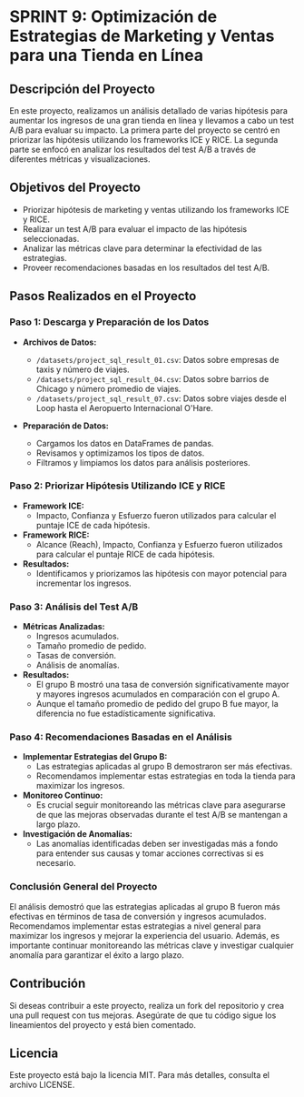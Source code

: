 # SPRINT 9: Optimización de Estrategias de Marketing y Ventas para una Tienda en Línea

## Descripción del Proyecto

En este proyecto, realizamos un análisis detallado de varias hipótesis para aumentar los ingresos de una gran tienda en línea y llevamos a cabo un test A/B para evaluar su impacto. La primera parte del proyecto se centró en priorizar las hipótesis utilizando los frameworks ICE y RICE. La segunda parte se enfocó en analizar los resultados del test A/B a través de diferentes métricas y visualizaciones.

## Objetivos del Proyecto

- Priorizar hipótesis de marketing y ventas utilizando los frameworks ICE y RICE.
- Realizar un test A/B para evaluar el impacto de las hipótesis seleccionadas.
- Analizar las métricas clave para determinar la efectividad de las estrategias.
- Proveer recomendaciones basadas en los resultados del test A/B.

## Pasos Realizados en el Proyecto

### Paso 1: Descarga y Preparación de los Datos

- **Archivos de Datos:**
  - `/datasets/project_sql_result_01.csv`: Datos sobre empresas de taxis y número de viajes.
  - `/datasets/project_sql_result_04.csv`: Datos sobre barrios de Chicago y número promedio de viajes.
  - `/datasets/project_sql_result_07.csv`: Datos sobre viajes desde el Loop hasta el Aeropuerto Internacional O'Hare.

- **Preparación de Datos:**
  - Cargamos los datos en DataFrames de pandas.
  - Revisamos y optimizamos los tipos de datos.
  - Filtramos y limpiamos los datos para análisis posteriores.

### Paso 2: Priorizar Hipótesis Utilizando ICE y RICE

- **Framework ICE:**
  - Impacto, Confianza y Esfuerzo fueron utilizados para calcular el puntaje ICE de cada hipótesis.
- **Framework RICE:**
  - Alcance (Reach), Impacto, Confianza y Esfuerzo fueron utilizados para calcular el puntaje RICE de cada hipótesis.
- **Resultados:**
  - Identificamos y priorizamos las hipótesis con mayor potencial para incrementar los ingresos.

### Paso 3: Análisis del Test A/B

- **Métricas Analizadas:**
  - Ingresos acumulados.
  - Tamaño promedio de pedido.
  - Tasas de conversión.
  - Análisis de anomalías.
- **Resultados:**
  - El grupo B mostró una tasa de conversión significativamente mayor y mayores ingresos acumulados en comparación con el grupo A.
  - Aunque el tamaño promedio de pedido del grupo B fue mayor, la diferencia no fue estadísticamente significativa.

### Paso 4: Recomendaciones Basadas en el Análisis

- **Implementar Estrategias del Grupo B:**
  - Las estrategias aplicadas al grupo B demostraron ser más efectivas.
  - Recomendamos implementar estas estrategias en toda la tienda para maximizar los ingresos.
- **Monitoreo Continuo:**
  - Es crucial seguir monitoreando las métricas clave para asegurarse de que las mejoras observadas durante el test A/B se mantengan a largo plazo.
- **Investigación de Anomalías:**
  - Las anomalías identificadas deben ser investigadas más a fondo para entender sus causas y tomar acciones correctivas si es necesario.

### Conclusión General del Proyecto

El análisis demostró que las estrategias aplicadas al grupo B fueron más efectivas en términos de tasa de conversión y ingresos acumulados. Recomendamos implementar estas estrategias a nivel general para maximizar los ingresos y mejorar la experiencia del usuario. Además, es importante continuar monitoreando las métricas clave y investigar cualquier anomalía para garantizar el éxito a largo plazo.

## Contribución

Si deseas contribuir a este proyecto, realiza un fork del repositorio y crea una pull request con tus mejoras. Asegúrate de que tu código sigue los lineamientos del proyecto y está bien comentado.

## Licencia

Este proyecto está bajo la licencia MIT. Para más detalles, consulta el archivo LICENSE.
